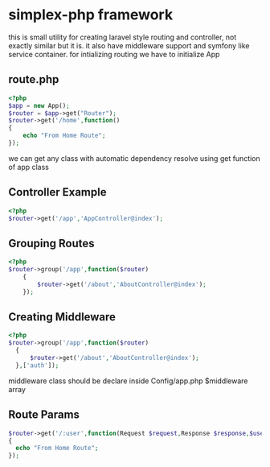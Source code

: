 # simplex-php framework
this is small utility for creating laravel style routing and controller, not exactly similar but it is. it also have middleware support and symfony like service container.
for intializing routing we have to initialize App 

## route.php

```php
<?php
$app = new App();
$router = $app->get("Router");
$router->get('/home',function()
{
	echo "From Home Route";
});
```

we can get any class with automatic dependency resolve using get function of app class

## Controller Example
```php
<?php
$router->get('/app','AppController@index');
```

## Grouping Routes
```php
<?php
$router->group('/app',function($router)
	{
		$router->get('/about','AboutController@index');
	});
  ```
  
  ## Creating Middleware
  ```php
<?php
$router->group('/app',function($router)
	{
		$router->get('/about','AboutController@index');
	},['auth']);
  ```
  middleware class should be declare inside Config/app.php $middleware array
  
  ## Route Params 
  ```php 
  $router->get('/:user',function(Request $request,Response $response,$user)
  {
    echo "From Home Route";
  });
```
  
